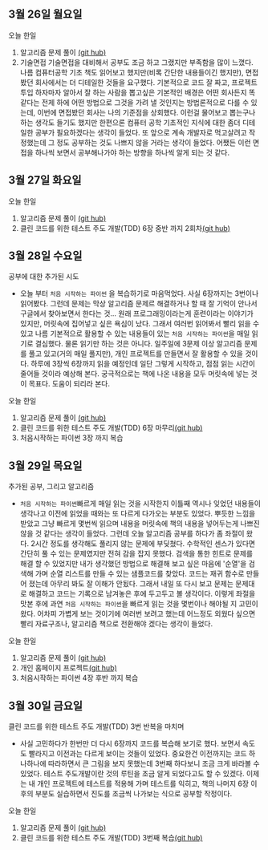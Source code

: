## 3월 26일 월요일

오늘 한일

1. 알고리즘 문제 풀이 [(git hub)](https://github.com/zooozoo/algorithm)
2. 기술면접
  기술면접을 대비해서 공부도 조금 하고 그랬지만 부족함을 많이 느꼈다. 나름 컴퓨터공학 기초 책도 읽어보고 했지만(비록 간단한 내용들이긴 했지만), 면접봤던 회사에서는 더 디테일한 것들을 요구했다. 기본적으로 코드 잘 짜고, 프로젝트 투입 하자마자 알아서 잘 하는 사람을 뽑고싶은 기본적인 배경은 어떤 회사든지 똑같다는 전제 하에 어떤 방법으로 그것을 가려 낼 것인지는 방법론적으로 다를 수 있는데, 이번에 면접봤던 회사는 나의 기준점을 상회했다. 이런걸 물어보고 뽑는구나 하는 생각도 들기도 했지만 한편으론 컴퓨터 공학 기초적인 지식에 대한 좀더 디테일한 공부가 필요하겠다는 생각이 들었다. 또 앞으로 계속 개발자로 먹고살려고 작정했는데 그 정도 공부하는 것도 나쁘지 않을 거라는 생각이 들었다. 어쨌든 이런 면접을 하나씩 보면서 공부해나가야 하는 방향을 하나씩 알게 되는 것 같다.


## 3월 27일 화요일

오늘 한일

1. 알고리즘 문제 풀이 [(git hub)](https://github.com/zooozoo/algorithm)
2. 클린 코드를 위한 테스트 주도 개발(TDD) 6장 중반 까지 2회차[(git hub)](https://github.com/zooozoo/TDD-practice1)

## 3월 28일 수요일

공부에 대한 추가된 시도

*  오늘 부터 `처음 시작하는 파이썬` 을 복습하기로 마음먹었다. 사실 6장까지는 3번이나 읽어봤다. 그런데 문제는 막상 알고리즘 문제르 해결하거나 할 때 잘 기억이 안나서 구글에서 찾아보면서 한다는 것... 원래 프로그래밍이라는게 훈련이라는 이야기가 있지만, 머릿속에 집어넣고 싶은 욕심이 났다. 그래서 여러번 읽어봐서 빨리 읽을 수 있고 나름 기본적으로 활용할 수 있는 내용들이 있는 `처음 시작하는 파이썬`을 매일 읽기로 결심했다.
   물론 읽기만 하는 것은 아니다. 일주일에 3문제 이상 알고리즘 문제를 풀고 있고(거의 매일 풀지만), 개인 프로젝트를 만들면서 잘 활용할 수 있을 것이다.
   하루에 3장씩 6장까지 읽을 예정인데 일단 그렇게 시작하고, 점점 읽는 시간이 줄어들 것이라 예상해 본다. 궁극적으로는 책에 나온 내용을 모두 머릿속에 넣는 것이 목표다. 도움이 되리라 본다.

오늘 한일

1. 알고리즘 문제 풀이 [(git hub)](https://github.com/zooozoo/algorithm)
2. 클린 코드를 위한 테스트 주도 개발(TDD) 6장 마무리[(git hub)](https://github.com/zooozoo/TDD-practice1)
3. 처음시작하는 파이썬 3장 까지 복습

## 3월 29일 목요일

추가된 공부, 그리고 알고리즘

-  `처음 시작하는 파이썬`빠르게 매일 읽는 것을 시작한지 이틀째 역시나 잊었던 내용들이 생각나고 이전에 읽었을 때와는 또 다르게 다가오는 부분도 있었다. 뿌듯한 느낌을 받았고 그냥 빠르게 몇번씩 읽으며 내용을 머릿속에 책의 내용을 넣어두는게 나쁘진 않을 것 같다는 생각이 들었다. 그런데 오늘 알고리즘 공부를 하다가 좀 좌절이 왔다. 2시간 정도를 생각해도 풀리지 않는 문제에 부딪쳤다. 수학적인 센스가 있다면 간단히 풀 수 있는 문제였지만 전혀 감을 잡지 못했다. 검색을 통한 힌트로 문제를 해결 할 수 있었지만 내가 생각했던 방법으로 해결해 보고 싶은 마음에 '순열'을 검색해 가며 순열 리스트를 만들 수 있는 샘플코드를 찾았다. 코드는 재귀 함수로 만들어 졌는데 아무리 봐도 잘 이해가 안됬다. 그래서 내일 또 다시 보고 문제는 문제대로 해결하고 코드는 기록으로 남겨놓은 후에 두고두고 볼 생각이다. 이렇게 좌절을 맛본 후에 과연 `처음 시작하는 파이썬`을 빠르게 읽는 것을 몇번이나 해야될 지 고민이 왔다. 어차피 가볍게 보는 것이기에 여러번 보려고 했는데 어느정도 외웠다 싶으면 빨리 자료구조나, 알고리즘 책으로 전환해야 겠다는 생각이 들었다.

오늘 한일

1. 알고리즘 문제 풀이 [(git hub)](https://github.com/zooozoo/algorithm)
2. 개인 홈페이지 프로젝트[(git hub)]()
3. 처음시작하는 파이썬 4장 후반 까지 복습

## 3월 30일 금요일

클린 코드를 위한 테스트 주도 개발(TDD) 3번 반복을 마치며

* 사실 고민하다가 한번만 더 다시 6장까지 코드를 복습해 보기로 했다. 보면서 속도도 빨라지고 이전과는 다르게 보이는 것들이 있었다. 중요한건 이전까지는 코드 하나하나에 따라하면서 큰 그림을 보지 못했는데 3번째 하다보니 조금 크게 바라볼 수 있었다. 테스트 주도개발이란 것의 루틴을 조금 알게 되었다고도 할 수 있겠다. 이제는 내 개인 프로젝트에 테스트를 적용해 가며 테스트를 익히고, 책의 나머지 6장 이후의 부분도 실습하면서 진도를 조금씩 나가보는 식으로 공부할 작정이다.

오늘 한일

1. 알고리즘 문제 풀이 [(git hub)](https://github.com/zooozoo/algorithm)
2. 클린 코드를 위한 테스트 주도 개발(TDD) 3번째 복습[(git hub)](https://github.com/zooozoo/TDD-practice1)

